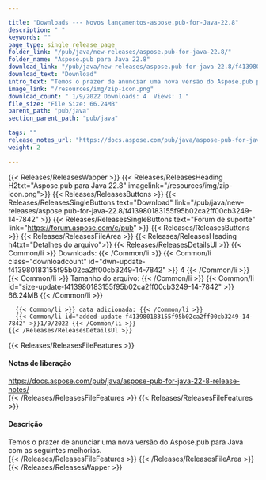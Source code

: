 ```yaml
---

title: "Downloads --- Novos lançamentos-aspose.pub-for-Java-22.8"
description: " "
keywords: ""
page_type: single_release_page
folder_link: "/pub/java/new-releases/aspose.pub-for-java-22.8/"
folder_name: "Aspose.pub para Java 22.8"
download_link: "/pub/java/new-releases/aspose.pub-for-java-22.8/f413980183155f95b02ca2ff00cb3249-14-7842"
download_text: "Download"
intro_text: "Temos o prazer de anunciar uma nova versão do Aspose.pub para Java com as seguintes melhorias."
image_link: "/resources/img/zip-icon.png"
download_count: " 1/9/2022 Downloads: 4  Views: 1 "
file_size: "File Size: 66.24MB"
parent_path: "pub/java"
section_parent_path: "pub/java"

tags: ""
release_notes_url: "https://docs.aspose.com/pub/java/aspose-pub-for-java-22-8-release-notes/"
weight: 2

---
```


{{< Releases/ReleasesWapper >}}
  {{< Releases/ReleasesHeading H2txt="Aspose.pub para Java 22.8" imagelink="/resources/img/zip-icon.png">}}
  {{< Releases/ReleasesButtons >}}
    {{< Releases/ReleasesSingleButtons text="Download" link="/pub/java/new-releases/aspose.pub-for-java-22.8/f413980183155f95b02ca2ff00cb3249-14-7842" >}}
    {{< Releases/ReleasesSingleButtons text="Fórum de suporte" link="https://forum.aspose.com/c/pub" >}}
  {{< Releases/ReleasesButtons >}}
  {{< Releases/ReleasesFileArea >}}
    {{< Releases/ReleasesHeading h4txt="Detalhes do arquivo">}}
    {{< Releases/ReleasesDetailsUl >}}
      {{< Common/li >}} Downloads: {{< /Common/li >}}
      {{< Common/li class="downloadcount" id="dwn-update-f413980183155f95b02ca2ff00cb3249-14-7842" >}} 4 {{< /Common/li >}}
      {{< Common/li >}} Tamanho do arquivo: {{< /Common/li >}}
      {{< Common/li id="size-update-f413980183155f95b02ca2ff00cb3249-14-7842" >}} 66.24MB {{< /Common/li >}}

      {{< Common/li >}} data adicionada: {{< /Common/li >}}
      {{< Common/li id="added-update-f413980183155f95b02ca2ff00cb3249-14-7842" >}}1/9/2022 {{< /Common/li >}}
    {{< /Releases/ReleasesDetailsUl >}}

  {{< Releases/ReleasesFileFeatures >}}
      <h4>Notas de liberação</h4><div><a href='https://docs.aspose.com/pub/java/aspose-pub-for-java-22-8-release-notes/'>https://docs.aspose.com/pub/java/aspose-pub-for-java-22-8-release-notes/</a></div>
  {{< /Releases/ReleasesFileFeatures >}}
  {{< Releases/ReleasesFileFeatures >}}
      <h4>Descrição</h4><div class="HTMLDescription">Temos o prazer de anunciar uma nova versão do Aspose.pub para Java com as seguintes melhorias.</div>
  {{< /Releases/ReleasesFileFeatures >}}
 {{< /Releases/ReleasesFileArea >}}
{{< /Releases/ReleasesWapper >}}


